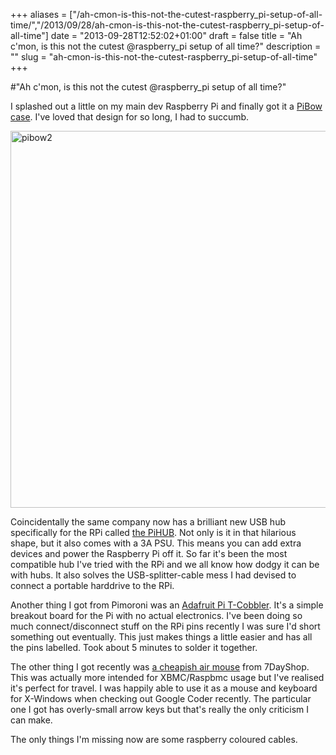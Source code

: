 +++
aliases = ["/ah-cmon-is-this-not-the-cutest-raspberry_pi-setup-of-all-time/","/2013/09/28/ah-cmon-is-this-not-the-cutest-raspberry_pi-setup-of-all-time"]
date = "2013-09-28T12:52:02+01:00"
draft = false
title = "Ah c'mon, is this not the cutest @raspberry_pi setup of all time?"
description = ""
slug = "ah-cmon-is-this-not-the-cutest-raspberry_pi-setup-of-all-time"
+++

#"Ah c'mon, is this not the cutest @raspberry_pi setup of all time?"

I splashed out a little on my main dev Raspberry Pi and finally got it a <a href="http://shop.pimoroni.com/collections/pibow/products/pibow">PiBow case</a>. I've loved that design for so long, I had to succumb.

<a href="https://d2j17b10ywb1i7.cloudfront.net/wp-content/uploads/2013/09/pibow2.jpg"><img class="aligncenter size-large wp-image-1165" alt="pibow2" src="https://d2j17b10ywb1i7.cloudfront.net/wp-content/uploads/2013/09/pibow2-991x1024.jpg" width="584" height="603" /></a>

Coincidentally the same company now has a brilliant new USB hub specifically for the RPi called <a href="http://shop.pimoroni.com/products/pihub">the PiHUB</a>. Not only is it in that hilarious shape, but it also comes with a 3A PSU. This means you can add extra devices and power the Raspberry Pi off it. So far it's been the most compatible hub I've tried with the RPi and we all know how dodgy it can be with hubs. It also solves the USB-splitter-cable mess I had devised to connect a portable harddrive to the RPi.

Another thing I got from Pimoroni was an <a href="http://shop.pimoroni.com/collections/kits/products/adafruit-pi-t-cobbler-breakout-kit-for-raspberry-pi">Adafruit Pi T-Cobbler</a>. It's a simple breakout board for the Pi with no actual electronics. I've been doing so much connect/disconnect stuff on the RPi pins recently I was sure I'd short something out eventually. This just makes things a little easier and has all the pins labelled. Took about 5 minutes to solder it together.

The other thing I got recently was <a href="http://www.7dayshop.com/7dayshop-wireless-air-mouse-keyboard-with-gyroscope-2-4ghz-1">a cheapish air mouse</a> from 7DayShop. This was actually more intended for XBMC/Raspbmc usage but I've realised it's perfect for travel. I was happily able to use it as a mouse and keyboard for X-Windows when checking out Google Coder recently. The particular one I got has overly-small arrow keys but that's really the only criticism I can make.

The only things I'm missing now are some raspberry coloured cables.